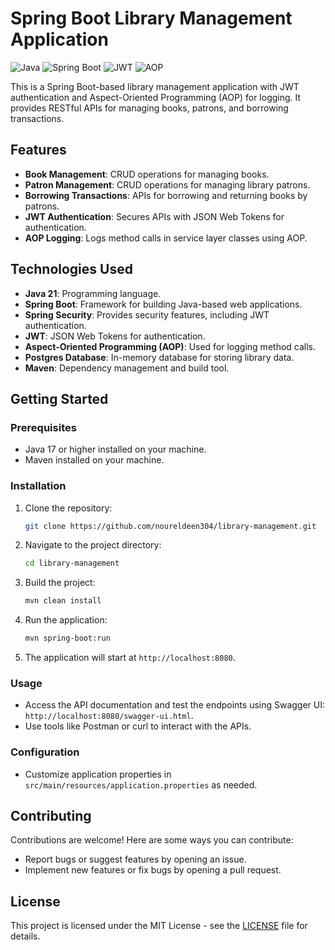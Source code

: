 # Spring Boot Library Management Application

![Java](https://img.shields.io/badge/Java-21-blue)
![Spring Boot](https://img.shields.io/badge/Spring%20Boot-3.2.4-green)
![JWT](https://img.shields.io/badge/JWT-Authentication-yellow)
![AOP](https://img.shields.io/badge/AOP-Aspect--Oriented%20Programming-red)

This is a Spring Boot-based library management application with JWT authentication and Aspect-Oriented Programming (AOP) for logging. It provides RESTful APIs for managing books, patrons, and borrowing transactions.

## Features

- **Book Management**: CRUD operations for managing books.
- **Patron Management**: CRUD operations for managing library patrons.
- **Borrowing Transactions**: APIs for borrowing and returning books by patrons.
- **JWT Authentication**: Secures APIs with JSON Web Tokens for authentication.
- **AOP Logging**: Logs method calls in service layer classes using AOP.

## Technologies Used

- **Java 21**: Programming language.
- **Spring Boot**: Framework for building Java-based web applications.
- **Spring Security**: Provides security features, including JWT authentication.
- **JWT**: JSON Web Tokens for authentication.
- **Aspect-Oriented Programming (AOP)**: Used for logging method calls.
- **Postgres Database**: In-memory database for storing library data.
- **Maven**: Dependency management and build tool.

## Getting Started

### Prerequisites

- Java 17 or higher installed on your machine.
- Maven installed on your machine.

### Installation

1. Clone the repository:

    ```bash
    git clone https://github.com/noureldeen304/library-management.git
    ```

2. Navigate to the project directory:

    ```bash
    cd library-management
    ```

3. Build the project:

    ```bash
    mvn clean install
    ```

4. Run the application:

    ```bash
    mvn spring-boot:run
    ```

5. The application will start at `http://localhost:8080`.

### Usage

- Access the API documentation and test the endpoints using Swagger UI: `http://localhost:8080/swagger-ui.html`.
- Use tools like Postman or curl to interact with the APIs.

### Configuration

- Customize application properties in `src/main/resources/application.properties` as needed.

## Contributing

Contributions are welcome! Here are some ways you can contribute:

- Report bugs or suggest features by opening an issue.
- Implement new features or fix bugs by opening a pull request.

## License

This project is licensed under the MIT License - see the [LICENSE](LICENSE) file for details.
